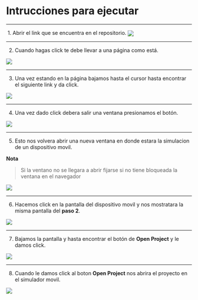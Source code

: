 # Intrucciones para ejecutar

----

<img align="center" src="" />
1. Abrir el link que se encuentra en el repositorio.

<img align="center" src="https://user-images.githubusercontent.com/39578762/53369730-757f1200-3911-11e9-8429-ce029415c7d8.png" />

----

2. Cuando hagas click te debe llevar a una página como está.

<img align="center" src="https://user-images.githubusercontent.com/39578762/53370375-3356d000-3913-11e9-8418-fb6f90e0222d.png" />

----

3. Una vez estando en la página bajamos hasta el cursor hasta encontrar el siguiente link y da click.

<img align="center" src="https://user-images.githubusercontent.com/39578762/53370581-b24c0880-3913-11e9-8230-c47dce505026.png" />

----

4. Una vez dado click debera salir una ventana presionamos el botón.

<img align="center" src="https://user-images.githubusercontent.com/39578762/53371333-90ec1c00-3915-11e9-9ae5-f052bc84f582.png" />

----

5. Esto nos volvera abrir una nueva ventana en donde estara la simulacion de un dispositivo movil.

**Nota**
> Si la ventano no se llegara a abrir fijarse si no tiene bloqueada la ventana en el navegador
<img align="center" src="https://user-images.githubusercontent.com/39578762/53371571-30111380-3916-11e9-86d6-dae643b22589.png" />

----

6. Hacemos click en la pantalla del dispositivo movil y nos mostratara la misma pantalla del **paso 2**.
<img align="center" src="https://user-images.githubusercontent.com/39578762/53371711-9bf37c00-3916-11e9-846b-1528d42bfea5.png" />

----

7. Bajamos la pantalla y hasta encontrar el botón de **Open Project** y le damos click.
<img align="center" src="https://user-images.githubusercontent.com/39578762/53371764-bdecfe80-3916-11e9-83cd-9932b9e01331.png" />

----

8. Cuando le damos click al boton **Open Project** nos abrira el proyecto en el simulador movil.
<img align="center" src="https://user-images.githubusercontent.com/39578762/53371785-cf360b00-3916-11e9-9786-004719ce6041.png" />